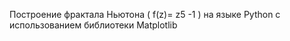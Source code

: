 Построение фрактала Ньютона ( f(z)= z5 -1 ) на языке Python с использованием библиотеки Matplotlib 
